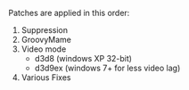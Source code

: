 Patches are applied in this order:

1. Suppression
2. GroovyMame
3. Video mode
	* d3d8 (windows XP 32-bit) 
	* d3d9ex (windows 7+ for less video lag)
4. Various Fixes